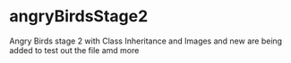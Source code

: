 # angryBirdsStage2
Angry Birds stage 2 with Class Inheritance and Images
and new are being added to test out the file amd more
